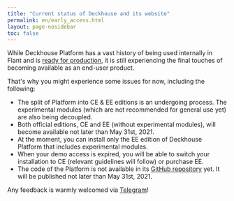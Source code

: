 ```yaml
---
title: "Current status of Deckhouse and its website"
permalink: en/early_access.html
layout: page-nosidebar
toc: false
---
```


While Deckhouse Platform has a vast history of being used internally in Flant and is [ready for production](/en/about_us.html), it is still experiencing the final touches of becoming available as an end-user product.

That's why you might experience some issues for now, including the following:

-   The split of Platform into CE & EE editions is an undergoing process. The experimental modules (which are not recommended for general use yet) are also being decoupled.
-   Both official editions, CE and EE (without experimental modules), will become available not later than May 31st, 2021.
-   At the moment, you can install only the EE edition of Deckhouse Platform that includes experimental modules.
-   When your demo access is expired, you will be able to switch your installation to CE (relevant guidelines will follow) or purchase EE.
-   The code of the Platform is not available in its [GitHub repository](https://github.com/deckhouse/deckhouse) yet. It will be published not later than May 31st, 2021.

Any feedback is warmly welcomed via [Telegram](https://t.me/deckhouse)!